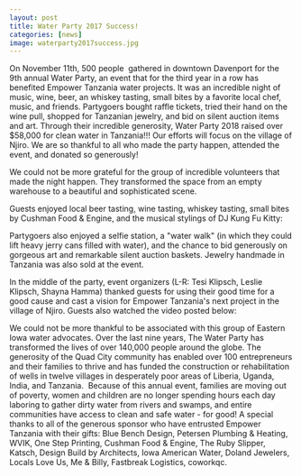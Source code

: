 ```yaml
---
layout: post
title: Water Party 2017 Success!
categories: [news]
image: waterparty2017success.jpg
---
```

On November 11th, 500 people  gathered in downtown Davenport for the 9th annual Water Party, an event that for the third year in a row has benefited Empower Tanzania water projects. It was an incredible night of music, wine, beer, an whiskey tasting, small bites by a favorite local chef, music, and friends. Partygoers bought raffle tickets, tried their hand on the wine pull, shopped for Tanzanian jewelry, and bid on silent auction items and art. Through their incredible generosity, Water Party 2018 raised over $58,000 for clean water in Tanzania!!! Our efforts will focus on the village of Njiro. We are so thankful to all who made the party happen, attended the event, and donated so generously!

We could not be more grateful for the group of incredible volunteers that made the night happen. They transformed the space from an empty warehouse to a beautiful and sophisticated scene.

Guests enjoyed local beer tasting, wine tasting, whiskey tasting, small bites by Cushman Food & Engine, and the musical stylings of DJ Kung Fu Kitty:

Partygoers also enjoyed a selfie station, a "water walk" (in which they could lift heavy jerry cans filled with water), and the chance to bid generously on gorgeous art and remarkable silent auction baskets. Jewelry handmade in Tanzania was also sold at the event.

In the middle of the party, event organizers (L-R: Tesi Klipsch, Leslie Klipsch, Shayna Hamma) thanked guests for using their good time for a good cause and cast a vision for Empower Tanzania's next project in the village of Njiro. Guests also watched the video posted below:

We could not be more thankful to be associated with this group of Eastern Iowa water advocates. Over the last nine years, The Water Party has transformed the lives of over 140,000 people around the globe. The generosity of the Quad City community has enabled over 100 entrepreneurs and their families to thrive and has funded the construction or rehabilitation of wells in twelve villages in desperately poor areas of Liberia, Uganda, India, and Tanzania.  Because of this annual event, families are moving out of poverty, women and children are no longer spending hours each day laboring to gather dirty water from rivers and swamps, and entire communities have access to clean and safe water - for good!
A special thanks to all of the generous sponsor who have entrusted Empower Tanzania with their gifts: Blue Bench Design, Petersen Plumbing & Heating, WVIK, One Step Printing, Cushman Food & Engine, The Ruby Slipper, Katsch, Design Build by Architects, Iowa American Water, Doland Jewelers, Locals Love Us, Me & Billy, Fastbreak Logistics, coworkqc.
 

